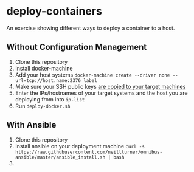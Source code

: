 # deploy-containers
An exercise showing different ways to deploy a container to a host.

## Without Configuration Management
1. Clone this repository
1. Install docker-machine
1. Add your host systems
`docker-machine create --driver none --url=tcp://host.name:2376 label`
1. Make sure your SSH public keys [are copied to your target machines](https://codeyarns.com/2016/01/20/how-to-ssh-without-username-or-password/)
1. Enter the IPs/hostnames of your target systems and the host you are deploying from into `ip-list`
1. Run `deploy-docker.sh`

## With Ansible
1. Clone this repository
1. Install ansible on your deployment machine
```curl -s https://raw.githubusercontent.com/neillturner/omnibus-ansible/master/ansible_install.sh | bash```
1. 
